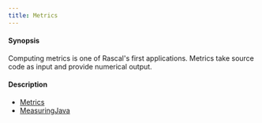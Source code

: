 ```yaml
---
title: Metrics
---
```


#### Synopsis

Computing metrics is one of Rascal's first applications. Metrics take source code as input and 
provide numerical output.

#### Description

* [Metrics](../../Recipes/Metrics)
* [MeasuringJava](../../Recipes/Metrics/MeasuringJava)



